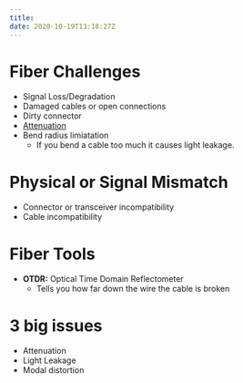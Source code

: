 ```yaml
---
title: 
date: 2020-10-19T13:18:27Z
---
```


# Fiber Challenges

-   Signal Loss/Degradation
-   Damaged cables or open connections
-   Dirty connector
-   [Attenuation](20201019133004-attenuate.md)
-   Bend radius limiatation
    -   If you bend a cable too much it causes light leakage.

# Physical or Signal Mismatch

-   Connector or transceiver incompatibility
-   Cable incompatibility

# Fiber Tools

-   **OTDR:** Optical Time Domain Reflectometer
    -   Tells you how far down the wire the cable is broken

# 3 big issues

-   Attenuation
-   Light Leakage
-   Modal distortion

